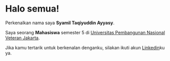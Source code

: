 # Halo semua! 

Perkenalkan nama saya **Syamil Taqiyuddin Ayyasy**.

Saya seorang **Mahasiswa** semester 5 di [Universitas Pembangunan Nasional Veteran Jakarta](https://www.upnvj.ac.id/id.html).

Jika kamu tertarik untuk berkenalan denganku, silakan ikuti akun [Linkedin](https://www.linkedin.com/in/syamil-taqiyuddin-ayyasy-7a5792149/)ku ya.
<!--
**Ayyasy123/Ayyasy123** is a ✨ _special_ ✨ repository because its `README.md` (this file) appears on your GitHub profile.

Here are some ideas to get you started:

- 🔭 I’m currently working on ...
- 🌱 I’m currently learning ...
- 👯 I’m looking to collaborate on ...
- 🤔 I’m looking for help with ...
- 💬 Ask me about ...
- 📫 How to reach me: ...
- 😄 Pronouns: ...
- ⚡ Fun fact: ...
-->
